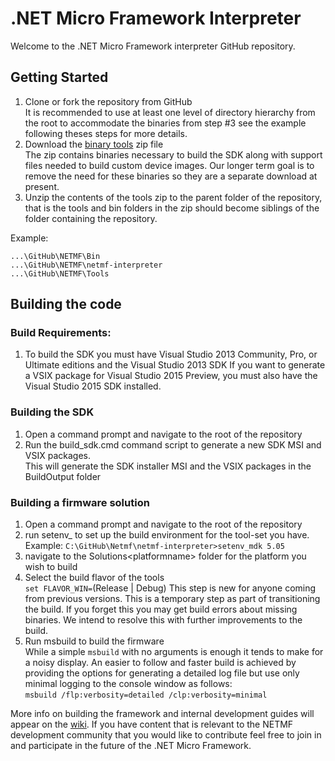 # .NET Micro Framework Interpreter  
Welcome to the .NET Micro Framework interpreter GitHub repository. 

## Getting Started
1. Clone or fork the repository from GitHub  
It is recommended to use at least one level of directory hierarchy from the root to accommodate the binaries from step #3 see the example following theses steps for more details.    
2. Download the [binary tools](http://netmf.github.io/downloads/build-tools.zip) zip file  
The zip contains binaries necessary to build the SDK along with support files needed to build custom device images. Our longer term goal is to remove the need for these binaries so they are a separate download at present.
3. Unzip the contents of the tools zip to the parent folder of the repository, that is the tools and bin folders in the zip should become siblings of the folder containing the repository.

Example:  
```  
...\GitHub\NETMF\Bin  
...\GitHub\NETMF\netmf-interpreter  
...\GitHub\NETMF\Tools  
```  

## Building the code

### Build Requirements:
1. To build the SDK you must have Visual Studio 2013 Community, Pro, or Ultimate editions and the Visual Studio 2013 SDK
If you want to generate a VSIX package for Visual Studio 2015 Preview, you must also have the Visual Studio 2015 SDK installed.

### Building the SDK
1. Open a command prompt and navigate to the root of the repository
2. Run the build_sdk.cmd command script to generate a new SDK MSI and VSIX packages.  
This will generate the SDK installer MSI and the VSIX packages in the BuildOutput folder

### Building a firmware solution
1. Open a command prompt and navigate to the root of the repository
2. run setenv_<toolset> <args> to set up the build environment for the tool-set you have.  
Example: `C:\GitHub\Netmf\netmf-interpreter>setenv_mdk 5.05`
3. navigate to the Solutions\<platformname> folder for the platform you wish to build
4. Select the build flavor of the tools  
`set FLAVOR_WIN=`(Release | Debug)
This step is new for anyone coming from previous versions. This is a temporary step as part of transitioning the build.
If you forget this you may get build errors about missing binaries. We intend to resolve this with further improvements
to the build.
5. Run msbuild to build the firmware  
While a simple `msbuild` with no arguments is enough it tends to make for a noisy display. An easier to follow and faster build
is achieved by providing the options for generating a detailed log file but use only minimal logging to the console window as
follows:  
`msbuild /flp:verbosity=detailed /clp:verbosity=minimal`

More info on building the framework and internal development guides will appear on the [wiki](https://github.com/NETMF/netmf-interpreter/wiki). If you have content that
is relevant to the NETMF development community that you would like to contribute feel free to join in and participate in
the future of the .NET Micro Framework. 
